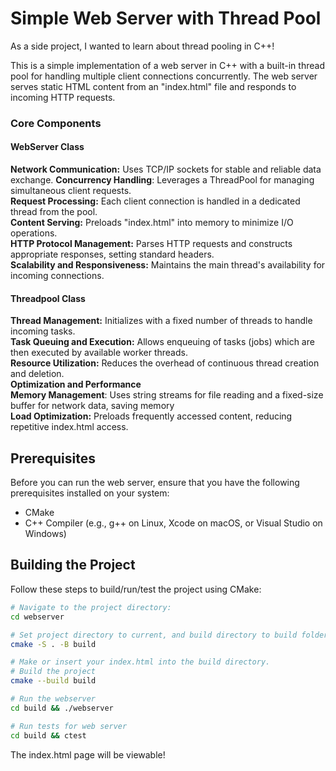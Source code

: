 # Simple Web Server with Thread Pool

As a side project, I wanted to learn about thread pooling in C++!

This is a simple implementation of a web server in C++ with a built-in thread pool for handling multiple client connections concurrently. The web server serves static HTML content from an "index.html" file and responds to incoming HTTP requests.

### Core Components

#### WebServer Class

**Network Communication:** Uses TCP/IP sockets for stable and reliable data exchange. 
**Concurrency Handling**: Leverages a ThreadPool for managing simultaneous client requests.
<br> **Request Processing:** Each client connection is handled in a dedicated thread from the pool.
<br> **Content Serving:** Preloads "index.html" into memory to minimize I/O operations.
<br> **HTTP Protocol Management:** Parses HTTP requests and constructs appropriate responses, setting standard headers.
<br> **Scalability and Responsiveness:** Maintains the main thread's availability for incoming connections.
#### Threadpool Class
**Thread Management:** Initializes with a fixed number of threads to handle incoming tasks.
<br> **Task Queuing and Execution:** Allows enqueuing of tasks (jobs) which are then executed by available worker threads.
<br> **Resource Utilization:** Reduces the overhead of continuous thread creation and deletion.
<br> **Optimization and Performance**
<br> **Memory Management**: Uses string streams for file reading and a fixed-size buffer for network data, saving memory
<br> **Load Optimization:** Preloads frequently accessed content, reducing repetitive index.html access.
## Prerequisites

Before you can run the web server, ensure that you have the following prerequisites installed on your system:

- CMake
- C++ Compiler (e.g., g++ on Linux, Xcode on macOS, or Visual Studio on Windows)

## Building the Project

Follow these steps to build/run/test the project using CMake:

```bash
# Navigate to the project directory:
cd webserver

# Set project directory to current, and build directory to build folder
cmake -S . -B build

# Make or insert your index.html into the build directory.
# Build the project
cmake --build build

# Run the webserver
cd build && ./webserver

# Run tests for web server
cd build && ctest
```

The index.html page will be viewable!
